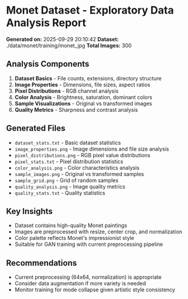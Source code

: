 # Monet Dataset - Exploratory Data Analysis Report

**Generated on:** 2025-09-29 20:10:42
**Dataset:** ./data/monet/training/monet_jpg
**Total Images:** 300

## Analysis Components

1. **Dataset Basics** - File counts, extensions, directory structure
2. **Image Properties** - Dimensions, file sizes, aspect ratios
3. **Pixel Distributions** - RGB channel analysis
4. **Color Analysis** - Brightness, saturation, dominant colors
5. **Sample Visualizations** - Original vs transformed images
6. **Quality Metrics** - Sharpness and contrast analysis

## Generated Files

- `dataset_stats.txt` - Basic dataset statistics
- `image_properties.png` - Image dimensions and file size analysis
- `pixel_distributions.png` - RGB pixel value distributions
- `pixel_stats.txt` - Pixel distribution statistics
- `color_analysis.png` - Color characteristics analysis
- `sample_images.png` - Original vs transformed samples
- `sample_grid.png` - Grid of random samples
- `quality_analysis.png` - Image quality metrics
- `quality_stats.txt` - Quality statistics

## Key Insights

- Dataset contains high-quality Monet paintings
- Images are preprocessed with resize, center crop, and normalization
- Color palette reflects Monet's impressionist style
- Suitable for GAN training with current preprocessing pipeline

## Recommendations

- Current preprocessing (64x64, normalization) is appropriate
- Consider data augmentation if more variety is needed
- Monitor training for mode collapse given artistic style consistency
